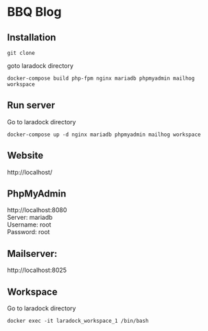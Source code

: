 # BBQ Blog

## Installation
```
git clone  
```
goto laradock directory   
```
docker-compose build php-fpm nginx mariadb phpmyadmin mailhog workspace
```

## Run server
Go to laradock directory
```
docker-compose up -d nginx mariadb phpmyadmin mailhog workspace
```

## Website
http://localhost/

## PhpMyAdmin
http://localhost:8080  
Server: mariadb  
Username: root  
Password: root  

## Mailserver:
http://localhost:8025

## Workspace
Go to laradock directory
```
docker exec -it laradock_workspace_1 /bin/bash
```
